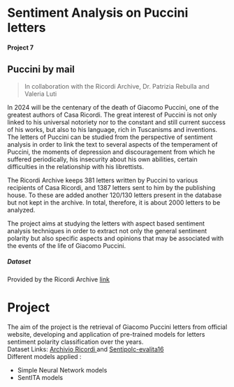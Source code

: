 # Sentiment Analysis on Puccini letters

<h4><a name="project-7" class="md-header-anchor"></a><span>Project 7</span></h4>

<h2><a name="puccini-by-mail" class="md-header-anchor"></a><span>Puccini by mail</span></h2>

<blockquote><p><span>In collaboration with the Ricordi Archive, Dr. Patrizia Rebulla and Valeria Luti</span></p></blockquote>

<p><span>In 2024 will be the centenary of the death of Giacomo Puccini, one of the greatest authors of Casa Ricordi.</span>
<span>The great interest of Puccini is not only linked to his universal notoriety nor to the constant and still current success of his works, but also to his language, rich in Tuscanisms and inventions. The letters of Puccini can be studied from the perspective of sentiment analysis in order to link the text to several aspects of the temperament of Puccini, the moments of depression and discouragement from which he suffered periodically, his insecurity about his own abilities, certain difficulties in the relationship with his librettists.</span></p>

<p><span>The Ricordi Archive keeps 381 letters written by Puccini to various recipients of Casa Ricordi, and 1387 letters sent to him by the publishing house. To these are added another 120/130 letters present in the database but not kept in the archive. In total, therefore, it is about 2000 letters to be analyzed.</span></p>


<p><span>The project aims at studying the letters with aspect based sentiment analysis techniques in order to extract not only the general sentiment polarity but also specific aspects and opinions that may be associated with the events of the life of Giacomo Puccini.</span></p>

<h5><a name="dataset-n572" class="md-header-anchor"></a><span>Dataset</span></h5>
<p><span>Provided by the Ricordi Archive </span><a href="https://www.digitalarchivioricordi.com/it/people/display/2/Giacomo%20Puccini"><span>link</span></a></p>



# Project
The aim of the project is the retrieval of Giacomo Puccini letters from official website, developing and application of pre-trained models for letters sentiment polarity classification over the years.  <br>
Dataset Links: <a target="_blank" href="https://www.digitalarchivioricordi.com/it/people/display/2/Giacomo%20Puccini"> Archivio Ricordi  </a> and <a  target="_blank" href="http://www.di.unito.it/~tutreeb/sentipolc-evalita16/">  Sentipolc-evalita16 </a> 
<br>
Different models applied :
- Simple Neural Network models
- SentITA models
